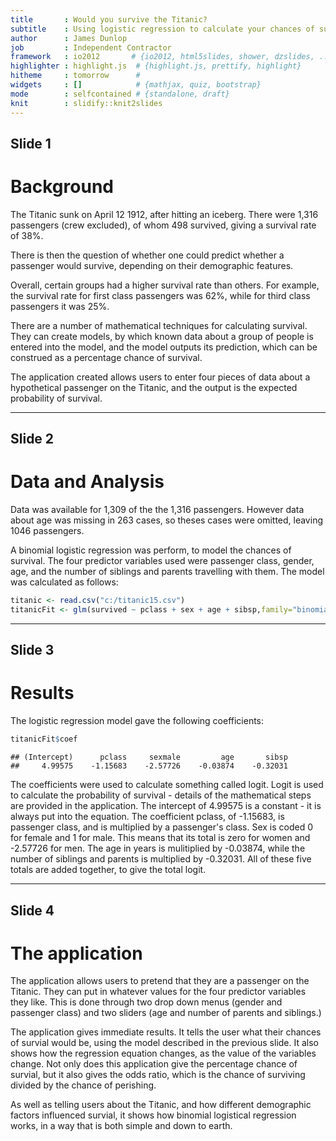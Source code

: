 ```yaml
---
title       : Would you survive the Titanic?
subtitle    : Using logistic regression to calculate your chances of survival
author      : James Dunlop
job         : Independent Contractor
framework   : io2012       # {io2012, html5slides, shower, dzslides, ...}
highlighter : highlight.js  # {highlight.js, prettify, highlight}
hitheme     : tomorrow      # 
widgets     : []            # {mathjax, quiz, bootstrap}
mode        : selfcontained # {standalone, draft}
knit        : slidify::knit2slides
---
```


## Slide 1

# Background


The Titanic sunk on April 12 1912, after hitting an iceberg.  There were 1,316 passengers (crew excluded), of whom 498 survived, giving a survival rate of 38%.  

There is then the question of whether one could predict whether a passenger would survive, depending on their demographic features.

Overall, certain groups had a higher survival rate than others.  For example, the survival rate for first class passengers was 62%, while for third class passengers it was 25%.

There are a number of mathematical techniques for calculating survival.  They can create models, by which known data about a group of people is entered into the model, and the model outputs its prediction, which can be construed as a percentage chance of survival.  

The application created allows users to enter four pieces of data about a hypothetical passenger on the Titanic, and the output is the expected probability of survival.

---

## Slide 2

# Data and Analysis

Data was available for 1,309 of the the 1,316 passengers.  However data about age was missing in 263 cases, so theses cases were omitted, leaving 1046 passengers.  

A binomial logistic regression was perform, to model the chances of survival.  The four predictor variables used were passenger class, gender, age, and the number of siblings and parents travelling with them.  The model was calculated as follows:


```r
titanic <- read.csv("c:/titanic15.csv")
titanicFit <- glm(survived ~ pclass + sex + age + sibsp,family="binomial",data=titanic )
```

---

## Slide 3

# Results

The logistic regression model gave the following coefficients:


```r
titanicFit$coef
```

```
## (Intercept)      pclass     sexmale         age       sibsp 
##     4.99575    -1.15683    -2.57726    -0.03874    -0.32031
```

The coefficients were used to calculate something called logit.  Logit is used to calculate the probability of survival - details of the mathematical steps are provided in the application.  The intercept of 4.99575 is a constant - it is always put into the equation.  The coefficient pclass, of -1.15683, is passenger class, and is multiplied by a passenger's class.  Sex is coded 0 for female and 1 for male.  This means that its total is zero for women and -2.57726 for men.  The age in years is mulitiplied by -0.03874, while the number of siblings and parents is multiplied by -0.32031.  All of these five totals are added together, to give the total logit.

---

## Slide 4

# The application

The application allows users to pretend that they are a passenger on the Titanic.  They can put in whatever values for the four predictor variables they like.  This is done through two drop down menus (gender and passenger class) and two sliders (age and number of parents and siblings.)

The application gives immediate results.  It tells the user what their chances of survial would be, using the model described in the previous slide.  It also shows how the regression equation changes, as the value of the variables change.  Not only does this application give the percentage chance of survial, but it also gives the odds ratio, which is the chance of surviving divided by the chance of perishing.

As well as telling users about the Titanic, and how different demographic factors  influenced survial, it shows how binomial logistical regression works, in a way that is both simple and down to earth.
